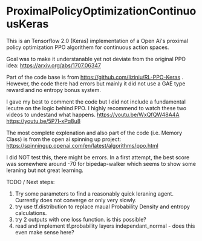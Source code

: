 # ProximalPolicyOptimizationContinuousKeras
This is an Tensorflow 2.0 (Keras) implementation of a Open Ai's proximal policy optimization PPO algorithem for continuous action spaces.

Goal was to make it understanable yet not deviate from the original PPO idea: https://arxiv.org/abs/1707.06347 

Part of the code base is from https://github.com/liziniu/RL-PPO-Keras . However, the code there had errors
but mainly it did not use a GAE type reward and no entropy bonus system.

I gave my best to comment the code but I did not include a fundamental lecutre on the logic behind PPO. I highly 
recommend to watch these two videos to undestand what happens.
https://youtu.be/WxQfQW48A4A
https://youtu.be/5P7I-xPq8u8

The most complete explenation and also part of the code (i.e. Memory Class)
is from the open ai spinning up project: https://spinningup.openai.com/en/latest/algorithms/ppo.html

I did NOT test this, there might be errors. In a first attempt, the best score was somewhere around -70 for bipedap-walker 
which seems to show some leraning but not great learning.

TODO / Next steps:
1) Try some parameters to find a reasonably quick leraning agent. Currently does not converge or only very slowly.
2) try use tf.distribution to replace maual Probability Density and entropy calculations. 
3) try 2 outputs with one loss function. is this possible?
4) read and implement tf.probability layers independant_normal - does this even make sense here?
